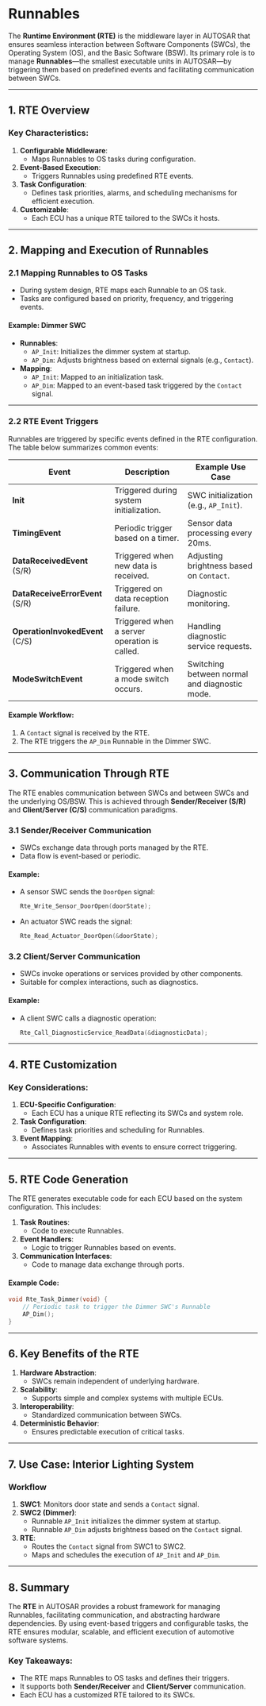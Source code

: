 # Runnables

The **Runtime Environment (RTE)** is the middleware layer in AUTOSAR that ensures seamless interaction between Software Components (SWCs), the Operating System (OS), and the Basic Software (BSW). Its primary role is to manage **Runnables**—the smallest executable units in AUTOSAR—by triggering them based on predefined events and facilitating communication between SWCs.

---

## **1. RTE Overview**

### **Key Characteristics:**
1. **Configurable Middleware**:
   - Maps Runnables to OS tasks during configuration.
2. **Event-Based Execution**:
   - Triggers Runnables using predefined RTE events.
3. **Task Configuration**:
   - Defines task priorities, alarms, and scheduling mechanisms for efficient execution.
4. **Customizable**:
   - Each ECU has a unique RTE tailored to the SWCs it hosts.

---

## **2. Mapping and Execution of Runnables**

### **2.1 Mapping Runnables to OS Tasks**
- During system design, RTE maps each Runnable to an OS task.
- Tasks are configured based on priority, frequency, and triggering events.

#### Example: Dimmer SWC
- **Runnables**:
  - `AP_Init`: Initializes the dimmer system at startup.
  - `AP_Dim`: Adjusts brightness based on external signals (e.g., `Contact`).
- **Mapping**:
  - `AP_Init`: Mapped to an initialization task.
  - `AP_Dim`: Mapped to an event-based task triggered by the `Contact` signal.

---

### **2.2 RTE Event Triggers**
Runnables are triggered by specific events defined in the RTE configuration. The table below summarizes common events:

| **Event**                      | **Description**                                   | **Example Use Case**                       |
|---------------------------------|---------------------------------------------------|--------------------------------------------|
| **Init**                       | Triggered during system initialization.           | SWC initialization (e.g., `AP_Init`).      |
| **TimingEvent**                | Periodic trigger based on a timer.                | Sensor data processing every 20ms.         |
| **DataReceivedEvent** (S/R)    | Triggered when new data is received.              | Adjusting brightness based on `Contact`.   |
| **DataReceiveErrorEvent** (S/R)| Triggered on data reception failure.              | Diagnostic monitoring.                     |
| **OperationInvokedEvent** (C/S)| Triggered when a server operation is called.      | Handling diagnostic service requests.      |
| **ModeSwitchEvent**            | Triggered when a mode switch occurs.              | Switching between normal and diagnostic mode. |

#### Example Workflow:
1. A `Contact` signal is received by the RTE.
2. The RTE triggers the `AP_Dim` Runnable in the Dimmer SWC.

---

## **3. Communication Through RTE**

The RTE enables communication between SWCs and between SWCs and the underlying OS/BSW. This is achieved through **Sender/Receiver (S/R)** and **Client/Server (C/S)** communication paradigms.

### **3.1 Sender/Receiver Communication**
- SWCs exchange data through ports managed by the RTE.
- Data flow is event-based or periodic.

#### Example:
- A sensor SWC sends the `DoorOpen` signal:
  ```c
  Rte_Write_Sensor_DoorOpen(doorState);
  ```
- An actuator SWC reads the signal:
  ```c
  Rte_Read_Actuator_DoorOpen(&doorState);
  ```

### **3.2 Client/Server Communication**
- SWCs invoke operations or services provided by other components.
- Suitable for complex interactions, such as diagnostics.

#### Example:
- A client SWC calls a diagnostic operation:
  ```c
  Rte_Call_DiagnosticService_ReadData(&diagnosticData);
  ```

---

## **4. RTE Customization**

### Key Considerations:
1. **ECU-Specific Configuration**:
   - Each ECU has a unique RTE reflecting its SWCs and system role.
2. **Task Configuration**:
   - Defines task priorities and scheduling for Runnables.
3. **Event Mapping**:
   - Associates Runnables with events to ensure correct triggering.

---

## **5. RTE Code Generation**

The RTE generates executable code for each ECU based on the system configuration. This includes:
1. **Task Routines**:
   - Code to execute Runnables.
2. **Event Handlers**:
   - Logic to trigger Runnables based on events.
3. **Communication Interfaces**:
   - Code to manage data exchange through ports.

#### Example Code:
```c
void Rte_Task_Dimmer(void) {
    // Periodic task to trigger the Dimmer SWC's Runnable
    AP_Dim();
}
```

---

## **6. Key Benefits of the RTE**

1. **Hardware Abstraction**:
   - SWCs remain independent of underlying hardware.
2. **Scalability**:
   - Supports simple and complex systems with multiple ECUs.
3. **Interoperability**:
   - Standardized communication between SWCs.
4. **Deterministic Behavior**:
   - Ensures predictable execution of critical tasks.

---

## **7. Use Case: Interior Lighting System**

### **Workflow**
1. **SWC1**: Monitors door state and sends a `Contact` signal.
2. **SWC2 (Dimmer)**:
   - Runnable `AP_Init` initializes the dimmer system at startup.
   - Runnable `AP_Dim` adjusts brightness based on the `Contact` signal.
3. **RTE**:
   - Routes the `Contact` signal from SWC1 to SWC2.
   - Maps and schedules the execution of `AP_Init` and `AP_Dim`.

---

## **8. Summary**

The **RTE** in AUTOSAR provides a robust framework for managing Runnables, facilitating communication, and abstracting hardware dependencies. By using event-based triggers and configurable tasks, the RTE ensures modular, scalable, and efficient execution of automotive software systems.

### **Key Takeaways**:
- The RTE maps Runnables to OS tasks and defines their triggers.
- It supports both **Sender/Receiver** and **Client/Server** communication.
- Each ECU has a customized RTE tailored to its SWCs.


